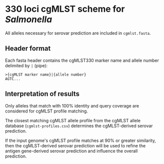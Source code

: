 # 330 loci cgMLST scheme for *Salmonella*

All alleles necessary for serovar prediction are included in `cgmlst.fasta`.

## Header format

Each fasta header contains the cgMLST330 marker name and allele number delimited by `|` (pipe):

```
>{cgMLST marker name}|{allele number}
AGTC...
```

## Interpretation of results

Only alleles that match with 100% identity and query coverage are considered for cgMLST profile matching.

The closest matching cgMLST allele profile from the cgMLST allele database (`cgmlst-profiles.csv`) determines the cgMLST-derived serovar prediction.

If the input genome's cgMLST profile matches at 90% or greater similarity, then the cgMLST-derived serovar prediction will be used to refine the antigen gene-derived serovar prediction and influence the overall prediction.


